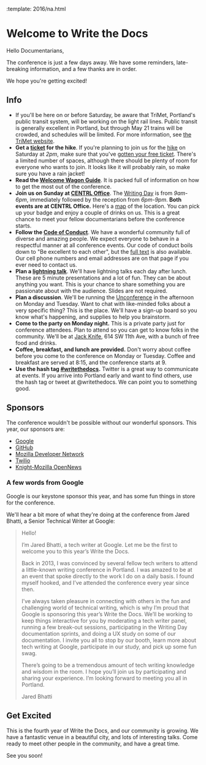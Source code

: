 :template: 2016/na.html

# Welcome to Write the Docs

Hello Documentarians,

The conference is just a few days away. 
We have some reminders, late-breaking information, and a few thanks are in order.

We hope you're getting excited!

## Info

* If you'll be here on or before Saturday, be aware that TriMet, Portland's public transit system, will be working on the light rail lines. Public transit is generally excellent in Portland, but through May 21 trains will be crowded, and schedules will be limited. For more information, see [the TriMet website](https://trimet.org).
* **Get a [ticket](https://ti.to/writethedocs/write-the-docs-2016-hike) for the hike**. If you're planning to join us for the [hike](http://www.writethedocs.org/conf/na/2016/hike/) on Saturday at *2pm*, make sure that you've [gotten your free ticket](https://ti.to/writethedocs/write-the-docs-2016-hike). There's a limited number of spaces, although there should be plenty of room for everyone who wants to join. It looks like it will probably rain, so make sure you have a rain jacket!
* **Read the [Welcome Wagon Guide](http://www.writethedocs.org/conf/na/2016/welcome-wagon/)**. It is packed full of information on how to get the most out of the conference.
* **Join us on Sunday at [CENTRL Office](https://goo.gl/maps/xljmU)**. The [Writing Day](http://www.writethedocs.org/conf/na/2016/writing-day/) is from *9am-6pm*, immediately followed by the reception from *6pm-9pm*. **Both events are at CENTRL Office.** Here's a [map](https://goo.gl/maps/xljmU) of the location. You can pick up your badge and enjoy a couple of drinks on us. This is a great chance to meet your fellow documentarians before the conference starts.
* **Follow the [Code of Conduct](http://www.writethedocs.org/code-of-conduct/)**. We have a wonderful community full of diverse and amazing people. We expect everyone to behave in a respectful manner at all conference events. Our code of conduct boils down to "Be excellent to each other", but the [full text](http://www.writethedocs.org/code-of-conduct/) is also available. Our cell phone numbers and email addresses are on that page if you ever need to contact us.
* **Plan a [lightning talk](http://www.writethedocs.org/conf/na/2016/lightning-talks/)**. We'll have lightning talks each day after lunch. These are 5 minute presentations and a lot of fun. They can be about anything you want. This is your chance to share something you are passionate about with the audience. Slides are not required.
* **Plan a discussion**. We'll be running the [Unconference](http://www.writethedocs.org/conf/na/2016/unconference/) in the afternoon on Monday and Tuesday. Want to chat with like-minded folks about a very specific thing? This is the place. We'll have a sign-up board so you know what's happening, and supplies to help you brainstorm.
* **Come to the party on Monday night.** This is a private party just for conference attendees. Plan to attend so you can get to know folks in the community. We'll be at [Jack Knife](https://goo.gl/maps/UF1PgcfKWNS2), 614 SW 11th Ave, with a bunch of free food and drinks.
* **Coffee, breakfast, and lunch are provided.** Don't worry about coffee before you come to the conference on Monday or Tuesday. Coffee and breakfast are served at 8:15, and the conference starts at 9.
* **Use the hash tag [#writethedocs](https://twitter.com/search?q=%23writethedocs&src=tyah).** Twitter is a great way to communicate at events. If you arrive into Portland early and want to find others, use the hash tag or tweet at @writethedocs. We can point you to something good.

## Sponsors

The conference wouldn't be possible without our wonderful sponsors.
This year,
our sponsors are:

* [Google](https://google.com)
* [GitHub](https://github.com/)
* [Mozilla Developer Network](https://developer.mozilla.org/)
* [Twilio](https://twilio.com/)
* [Knight-Mozilla OpenNews](https://opennews.org/)

### A few words from Google

Google is our keystone sponsor this year,
and has some fun things in store for the conference.

We'll hear a bit more of what they're doing at the conference from Jared Bhatti,
a Senior Technical Writer at Google:

> Hello!
>
> I’m Jared Bhatti, a tech writer at Google. Let me be the first to welcome you to this year’s Write the Docs.
>
> Back in 2013, I was convinced by several fellow tech writers to attend a little-known writing conference in Portland. I was amazed to be at an event that spoke directly to the work I do on a daily basis.  I found myself hooked, and I’ve attended the conference every year since then.
>
> I’ve always taken pleasure in connecting with others in the fun and challenging world of technical writing, which is why I’m proud that Google is sponsoring this year’s Write the Docs. We’ll be working to keep things interactive for you by moderating a tech writer panel, running a few break-out sessions, participating in the Writing Day documentation sprints, and doing a UX study on some of our documentation. I invite you all to stop by our booth, learn more about tech writing at Google, participate in our study, and pick up some fun swag.
>
> There’s going to be a tremendous amount of tech writing knowledge and wisdom in the room. I hope you’ll join us by participating and sharing your experience. I’m looking forward to meeting you all in Portland.
>
> Jared Bhatti  

Get Excited
-----------

This is the fourth year of Write the Docs, and our community is growing. We have a fantastic venue in a beautiful city, and lots of interesting talks. Come ready to meet other people in the community, and have a great time.

See you soon!

